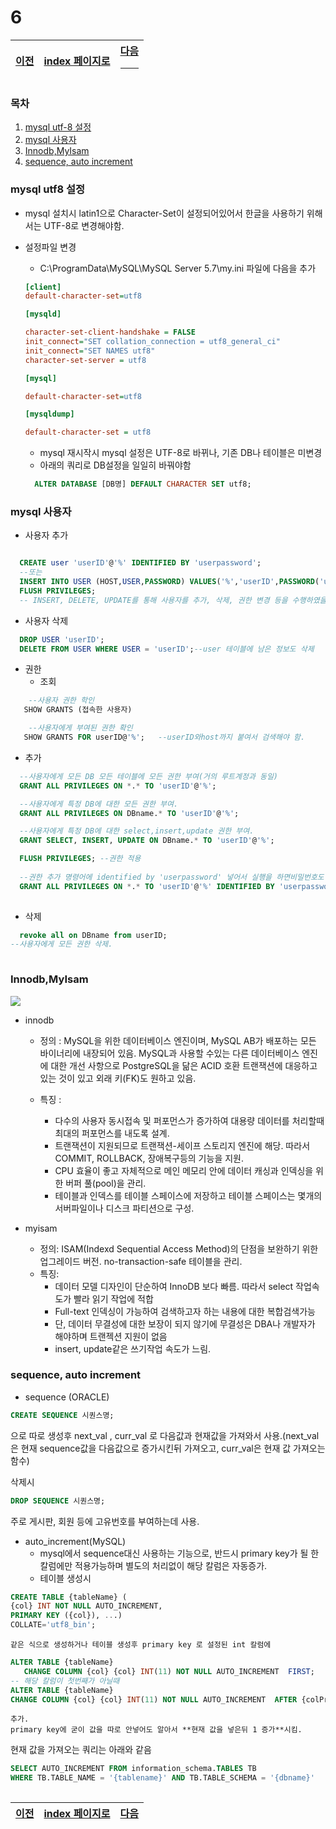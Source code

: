 # 6 


[이전](./05.md)|[index 페이지로](./00index.md) |[다음](./07_1.md)<hr>
---|---|---


### 목차

1. [mysql utf-8 설정](#mysql-utf8-설정)
1. [mysql 사용자](#mysql-사용자)
1. [Innodb,MyIsam](#InnodbMyIsam)
1. [sequence, auto increment](#sequence-auto-increment)

### mysql utf8 설정

- mysql 설치시 latin1으로 Character-Set이 설정되어있어서 한글을 사용하기 위해서는 UTF-8로 변경해야함.

- 설정파일 변경
  + C:\ProgramData\MySQL\MySQL Server 5.7\my.ini 파일에 다음을 추가
  ```ini
  [client]
  default-character-set=utf8
  
  [mysqld]

  character-set-client-handshake = FALSE
  init_connect="SET collation_connection = utf8_general_ci"
  init_connect="SET NAMES utf8"
  character-set-server = utf8

  [mysql]

  default-character-set=utf8

  [mysqldump]

  default-character-set = utf8
  
  ```
  + mysql 재시작시 mysql 설정은 UTF-8로 바뀌나, 기존 DB나 테이블은 미변경
  + 아래의 쿼리로 DB설정을 일일히 바꿔야함
  ```sql
    ALTER DATABASE [DB명] DEFAULT CHARACTER SET utf8;
  ```
### mysql 사용자
 - 사용자 추가
  ```sql
  
    CREATE user 'userID'@'%' IDENTIFIED BY 'userpassword';
    --또는
    INSERT INTO USER (HOST,USER,PASSWORD) VALUES('%','userID',PASSWORD('userpassword'));
    FLUSH PRIVILEGES; 
    -- INSERT, DELETE, UPDATE를 통해 사용자를 추가, 삭제, 권한 변경 등을 수행하였을 때 이 변경 사항을 반영하기 위한 쿼리
   ```
 - 사용자 삭제
```sql
  DROP USER 'userID';
  DELETE FROM USER WHERE USER = 'userID';--user 테이블에 남은 정보도 삭제
 ``` 
- 권한
  + 조회
```sql
    --사용자 권한 학인
   SHOW GRANTS (접속한 사용자)

    --사용자에게 부여된 권한 확인
   SHOW GRANTS FOR userID@'%';   --userID와host까지 붙여서 검색해야 함.
```
  + 추가
  ```sql
    --사용자에게 모든 DB 모든 테이블에 모든 권한 부여(거의 루트계정과 동일)
    GRANT ALL PRIVILEGES ON *.* TO 'userID'@'%';

    --사용자에게 특정 DB에 대한 모든 권한 부여.
    GRANT ALL PRIVILEGES ON DBname.* TO 'userID'@'%';

    --사용자에게 특정 DB에 대한 select,insert,update 권한 부여.
    GRANT SELECT, INSERT, UPDATE ON DBname.* TO 'userID'@'%';

    FLUSH PRIVILEGES; --권한 적용
    
    --권한 추가 명령어에 identified by 'userpassword' 넣어서 실행을 하면비밀번호도 변경.
    GRANT ALL PRIVILEGES ON *.* TO 'userID'@'%' IDENTIFIED BY 'userpassword';
    
  ```
  + 삭제
  ```sql
    revoke all on DBname from userID;
  --사용자에게 모든 권한 삭제.
    
  ```
### Innodb,MyIsam
  ![](https://t1.daumcdn.net/cfile/tistory/233DF85057BDF88E14)

  - innodb
    + 정의 : 
      MySQL을 위한 데이터베이스 엔진이며, MySQL AB가 배포하는 모든 바이너리에 내장되어 있음. 
      MySQL과 사용할 수있는 다른 데이터베이스 엔진에 대한 개선 사항으로 PostgreSQL을 닮은 ACID 호환 트랜잭션에 대응하고 있는 것이 있고 외래 키(FK)도 원하고 있음.
    
    + 특징 : 
      * 다수의 사용자 동시접속 및 퍼포먼스가 증가하여 대용량 데이터를 처리할때 최대의 퍼포먼스를 내도록 설계.
      * 트랜잭션이 지원되므로 트랜잭션-세이프 스토리지 엔진에 해당. 따라서 COMMIT, ROLLBACK, 장애복구등의 기능을 지원.
      * CPU 효율이 좋고 자체적으로 메인 메모리 안에 데이터 캐싱과 인덱싱을 위한 버퍼 풀(pool)을 관리.
      * 테이블과 인덱스를 테이블 스페이스에 저장하고 테이블 스페이스는 몇개의 서버파일이나 디스크 파티션으로 구성.
  
  - myisam
    + 정의: ISAM(Indexd Sequential Access Method)의 단점을 보완하기 위한 업그레이드 버전. no-transaction-safe 테이블을 관리.
    + 특징: 
      * 데이터 모델 디자인이 단순하여 InnoDB 보다 빠름. 따라서 select 작업속도가 빨라 읽기 작업에 적합
      * Full-text 인덱싱이 가능하여 검색하고자 하는 내용에 대한 복합검색가능
      * 단, 데이터 무결성에 대한 보장이 되지 않기에 무결성은 DBA나 개발자가 해야하며 트랜젝션 지원이 없음
      * insert, update같은 쓰기작업 속도가 느림. 
### sequence, auto increment
  - sequence (ORACLE)
  
  ```sql
  CREATE SEQUENCE 시퀀스명;
  ```
  으로 따로 생성후 next_val , curr_val 로 다음값과 현재값을 가져와서 사용.(next_val은 현재 sequence값을 다음값으로 증가시킨뒤 가져오고, curr_val은 현재 값 가져오는 함수)
  
  삭제시 
  ```sql
  DROP SEQUENCE 시퀀스명;
  ```
  주로 게시판, 회원 등에 고유번호를 부여하는데 사용.
  
  - auto_increment(MySQL)
    + mysql에서 sequence대신 사용하는 기능으로, 반드시 primary key가 될 한 칼럼에만 적용가능하며 별도의 처리없이 해당 칼럼은 자동증가.
    + 테이블 생성시 
   ```sql
   CREATE TABLE {tableName} (
   {col} INT NOT NULL AUTO_INCREMENT,
   PRIMARY KEY ({col}), ...)
   COLLATE='utf8_bin';
   ```
    같은 식으로 생성하거나 테이블 생성후 primary key 로 설정된 int 칼럼에
   ```sql
   ALTER TABLE {tableName}
	  CHANGE COLUMN {col} {col} INT(11) NOT NULL AUTO_INCREMENT  FIRST;
   -- 해당 칼럼이 첫번째가 아닐때
   ALTER TABLE {tableName}
   CHANGE COLUMN {col} {col} INT(11) NOT NULL AUTO_INCREMENT  AFTER {colPrev};
   ```
    추가.
    primary key에 굳이 값을 따로 안넣어도 알아서 **현재 값을 넣은뒤 1 증가**시킴.
   
   현재 값을 가져오는 쿼리는 아래와 같음
    
   ```sql
   SELECT AUTO_INCREMENT FROM information_schema.TABLES TB 
   WHERE TB.TABLE_NAME = '{tablename}' AND TB.TABLE_SCHEMA = '{dbname}'
    
   ```
[이전](./05.md)|[index 페이지로](./00index.md) |[다음](./07_1.md)
---|---|---


